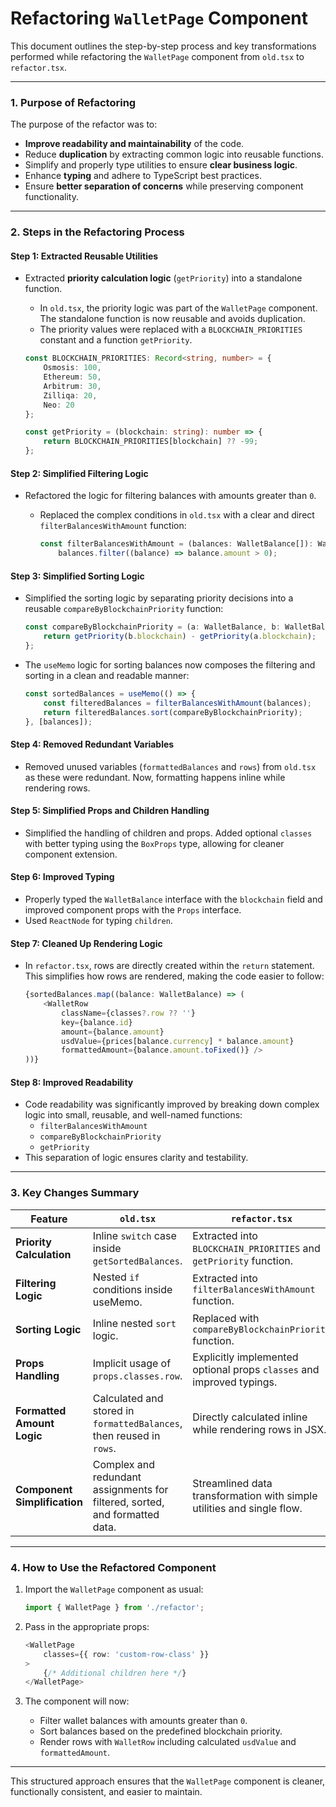 # Refactoring `WalletPage` Component

This document outlines the step-by-step process and key transformations performed while refactoring the `WalletPage` component from `old.tsx` to `refactor.tsx`.

---

### 1. **Purpose of Refactoring**
The purpose of the refactor was to:
- **Improve readability and maintainability** of the code.
- Reduce **duplication** by extracting common logic into reusable functions.
- Simplify and properly type utilities to ensure **clear business logic**.
- Enhance **typing** and adhere to TypeScript best practices.
- Ensure **better separation of concerns** while preserving component functionality.

---

### 2. **Steps in the Refactoring Process**

#### **Step 1: Extracted Reusable Utilities**
- Extracted **priority calculation logic** (`getPriority`) into a standalone function.
    - In `old.tsx`, the priority logic was part of the `WalletPage` component. The standalone function is now reusable and avoids duplication.
    - The priority values were replaced with a `BLOCKCHAIN_PRIORITIES` constant and a function `getPriority`.

  ```typescript
  const BLOCKCHAIN_PRIORITIES: Record<string, number> = {
      Osmosis: 100,
      Ethereum: 50,
      Arbitrum: 30,
      Zilliqa: 20,
      Neo: 20
  };

  const getPriority = (blockchain: string): number => {
      return BLOCKCHAIN_PRIORITIES[blockchain] ?? -99;
  };
  ```

#### **Step 2: Simplified Filtering Logic**
- Refactored the logic for filtering balances with amounts greater than `0`.
    - Replaced the complex conditions in `old.tsx` with a clear and direct `filterBalancesWithAmount` function:

      ```typescript
      const filterBalancesWithAmount = (balances: WalletBalance[]): WalletBalance[] => 
          balances.filter((balance) => balance.amount > 0);
      ```

#### **Step 3: Simplified Sorting Logic**
- Simplified the sorting logic by separating priority decisions into a reusable `compareByBlockchainPriority` function:

    ```typescript
    const compareByBlockchainPriority = (a: WalletBalance, b: WalletBalance): number => {
        return getPriority(b.blockchain) - getPriority(a.blockchain);
    };
    ```

- The `useMemo` logic for sorting balances now composes the filtering and sorting in a clean and readable manner:

    ```typescript
    const sortedBalances = useMemo(() => {
        const filteredBalances = filterBalancesWithAmount(balances);
        return filteredBalances.sort(compareByBlockchainPriority);
    }, [balances]);
    ```

#### **Step 4: Removed Redundant Variables**
- Removed unused variables (`formattedBalances` and `rows`) from `old.tsx` as these were redundant. Now, formatting happens inline while rendering rows.

#### **Step 5: Simplified Props and Children Handling**
- Simplified the handling of children and props. Added optional `classes` with better typing using the `BoxProps` type, allowing for cleaner component extension.

#### **Step 6: Improved Typing**
- Properly typed the `WalletBalance` interface with the `blockchain` field and improved component props with the `Props` interface.
- Used `ReactNode` for typing `children`.

#### **Step 7: Cleaned Up Rendering Logic**
- In `refactor.tsx`, rows are directly created within the `return` statement. This simplifies how rows are rendered, making the code easier to follow:

    ```typescript
    {sortedBalances.map((balance: WalletBalance) => (
        <WalletRow
            className={classes?.row ?? ''}
            key={balance.id}
            amount={balance.amount}
            usdValue={prices[balance.currency] * balance.amount}
            formattedAmount={balance.amount.toFixed()} />
    ))}
    ```

#### **Step 8: Improved Readability**
- Code readability was significantly improved by breaking down complex logic into small, reusable, and well-named functions:
    - `filterBalancesWithAmount`
    - `compareByBlockchainPriority`
    - `getPriority`
- This separation of logic ensures clarity and testability.

---

### 3. **Key Changes Summary**
| **Feature**                | **`old.tsx`**                                                                | **`refactor.tsx`**                                                        |
|----------------------------|-----------------------------------------------------------------------------|---------------------------------------------------------------------------|
| **Priority Calculation**   | Inline `switch` case inside `getSortedBalances`.                            | Extracted into `BLOCKCHAIN_PRIORITIES` and `getPriority` function.        |
| **Filtering Logic**        | Nested `if` conditions inside useMemo.                                      | Extracted into `filterBalancesWithAmount` function.                      |
| **Sorting Logic**          | Inline nested `sort` logic.                                                 | Replaced with `compareByBlockchainPriority` function.                    |
| **Props Handling**         | Implicit usage of `props.classes.row`.                                       | Explicitly implemented optional props `classes` and improved typings.    |
| **Formatted Amount Logic** | Calculated and stored in `formattedBalances`, then reused in `rows`.         | Directly calculated inline while rendering rows in JSX.                  |
| **Component Simplification**| Complex and redundant assignments for filtered, sorted, and formatted data. | Streamlined data transformation with simple utilities and single flow.   |

---

### 4. **How to Use the Refactored Component**
1. Import the `WalletPage` component as usual:

    ```typescript
    import { WalletPage } from './refactor';
    ```

2. Pass in the appropriate props:
    ```typescript
    <WalletPage
        classes={{ row: 'custom-row-class' }}
    >
        {/* Additional children here */}
    </WalletPage>
    ```

3. The component will now:
    - Filter wallet balances with amounts greater than `0`.
    - Sort balances based on the predefined blockchain priority.
    - Render rows with `WalletRow` including calculated `usdValue` and `formattedAmount`.

---

This structured approach ensures that the `WalletPage` component is cleaner, functionally consistent, and easier to maintain.